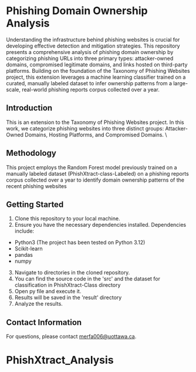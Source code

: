 
# Phishing Domain Ownership Analysis

Understanding the infrastructure behind phishing websites is crucial for developing effective detection and mitigation strategies. This repository presents a comprehensive analysis of phishing domain ownership by categorizing phishing URLs into three primary types: attacker-owned domains, compromised legitimate domains, and links hosted on third-party platforms. Building on the foundation of the Taxonomy of Phishing Websites project, this extension leverages a machine learning classifier trained on a curated, manually labeled dataset to infer ownership patterns from a large-scale, real-world phishing reports corpus collected over a year.

## Introduction

This is an extension to the Taxonomy of Phishing Websites project. In this work, we categorize phishing websites into three distinct groups: Attacker- Owned Domains, Hosting Platforms, and Compromised Domains. \

## Methodology

This project employs the Random Forest model previously trained on a manually labeled dataset (PhishXtract-class-Labeled) on a phishing reports corpus collected over a year to identify domain ownership patterns of the recent phishing websites

## Getting Started

1. Clone this repository to your local machine.
2. Ensure you have the necessary dependencies installed. Dependencies include:
  - Python3 (The project has been tested on Python 3.12)
  - Scikit-learn
  - pandas
  - numpy
3. Navigate to directories in the cloned repository. 
4. You can find the source code in the 'src' and the dataset for classification in PhishXtract-Class directory
5. Open py file and execute it.
6. Results will be saved in the 'result' directory
7. Analyze the results.


## Contact Information

For questions, please contact [merfa006@uottawa.ca](mailto:merfa006@uottawa.ca).

# PhishXtract_Analysis
